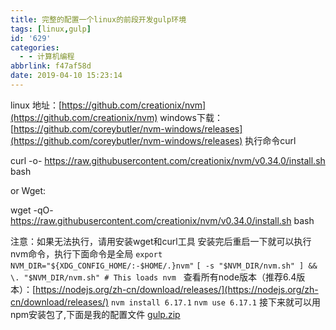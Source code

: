 ```yaml
---
title: 完整的配置一个linux的前段开发gulp环境
tags: [linux,gulp]
id: '629'
categories:
  - - 计算机编程
abbrlink: f47af58d
date: 2019-04-10 15:23:14
---
```


linux 地址：[https://github.com/creationix/nvm](https://github.com/creationix/nvm) windows下载：[https://github.com/coreybutler/nvm-windows/releases](https://github.com/coreybutler/nvm-windows/releases) 执行命令curl

curl -o- https://raw.githubusercontent.com/creationix/nvm/v0.34.0/install.sh  bash

or Wget:

wget -qO- https://raw.githubusercontent.com/creationix/nvm/v0.34.0/install.sh  bash

注意：如果无法执行，请用安装wget和curl工具 安装完后重启一下就可以执行nvm命令，执行下面命令是全局 `export NVM_DIR="${XDG_CONFIG_HOME/:-$HOME/.}nvm"` `[ -s "$NVM_DIR/nvm.sh" ] && \. "$NVM_DIR/nvm.sh" # This loads nvm`   查看所有node版本（推荐6.4版本）：[https://nodejs.org/zh-cn/download/releases/](https://nodejs.org/zh-cn/download/releases/) `nvm install 6.17.1` `nvm use 6.17.1` 接下来就可以用npm安装包了,下面是我的配置文件 [gulp.zip](https://gitee.com/wittzhang/pic332b/raw/master/wp-content/uploads/2019/04/gulp.zip)